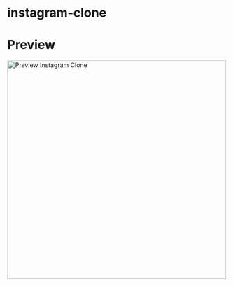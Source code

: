 # instagram-clone
<h1>Preview</h1>
<img src="https://amon.help/vidma_recorder_10012022_163412.gif" alt="Preview Instagram Clone" style="width: 500px" />
